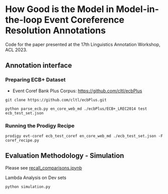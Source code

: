 # How Good is the Model in Model-in-the-loop Event Coreference Resolution Annotations

Code for the paper presented at the 17th Linguistics Annotation Workshop, ACL 2023.
## Annotation interface

### Preparing ECB+ Dataset

- Event Coref Bank Plus Corpus: https://github.com/cltl/ecbPlus

```
git clone https://github.com/cltl/ecbPlus.git

python parse_ecb.py en_core_web_md ./ecbPlus/ECB+_LREC2014 test ecb_test_set.json
```

### Running the Prodigy Recipe

```
prodigy evt-coref ecb_test_coref en_core_web_md ./ecb_test_set.json -F coref_recipe.py 
```

## Evaluation Methodology - Simulation

Please see [recall_comparisons.ipynb](recall_comparisons.ipynb)

Lambda Analysis on Dev sets
```
python simulation.py
```


